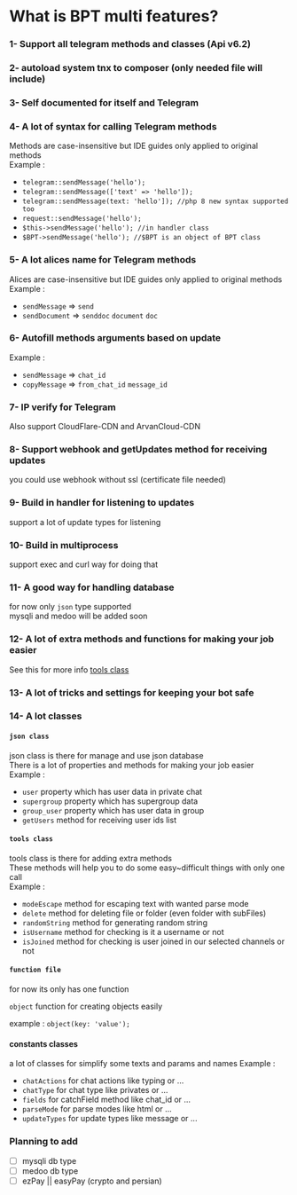 # What is BPT multi features?

### 1- Support all telegram methods and classes (Api v6.2)

### 2- autoload system tnx to composer (only needed file will include)

### 3- Self documented for itself and Telegram

### 4- A lot of syntax for calling Telegram methods
Methods are case-insensitive but IDE guides only applied to original methods<br>
Example :

* `telegram::sendMessage('hello');`
* `telegram::sendMessage(['text' => 'hello']);`
* `telegram::sendMessage(text: 'hello']); //php 8 new syntax supported too`
* `request::sendMessage('hello');`
* `$this->sendMessage('hello'); //in handler class`
* `$BPT->sendMessage('hello'); //$BPT is an object of BPT class`

### 5- A lot alices name for Telegram methods
Alices are case-insensitive but IDE guides only applied to original methods<br>
Example :

* `sendMessage` => `send`
* `sendDocument` => `senddoc` `document` `doc`

### 6- Autofill methods arguments based on update
Example :
* `sendMessage` => `chat_id`
* `copyMessage` => `from_chat_id` `message_id`

### 7- IP verify for Telegram
Also support CloudFlare-CDN and ArvanCloud-CDN

### 8- Support webhook and getUpdates method for receiving updates
you could use webhook without ssl (certificate file needed)

### 9- Build in handler for listening to updates
support a lot of update types for listening

### 10- Build in multiprocess
support exec and curl way for doing that

### 11- A good way for handling database
for now only `json` type supported<br>
mysqli and medoo will be added soon

### 12- A lot of extra methods and functions for making your job easier
See this for more info [tools class](#tools-class)

### 13- A lot of tricks and settings for keeping your bot safe

### 14- A lot classes

#### `json class`
json class is there for manage and use json database<br>
There is a lot of properties and methods for making your job easier<br>
Example :

- `user` property which has user data in private chat
- `supergroup` property which has supergroup data
- `group_user` property which has user data in group
- `getUsers` method for receiving user ids list

#### `tools class`
tools class is there for adding extra methods<br>
These methods will help you to do some easy~difficult things with only one call<br>
Example :
- `modeEscape` method for escaping text with wanted parse mode
- `delete` method for deleting file or folder (even folder with subFiles)
- `randomString` method for generating random string
- `isUsername` method for checking is it a username or not
- `isJoined` method for checking is user joined in our selected channels or not

#### `function file`
for now its only has one function

`object` function for creating objects easily

example :
`object(key: 'value');`

#### constants classes
a lot of classes for simplify some texts and params and names
Example :
- `chatActions` for chat actions like typing or ...
- `chatType` for chat type like privates or ...
- `fields` for catchField method like chat_id or ...
- `parseMode` for parse modes like html or ...
- `updateTypes` for update types like message or ...


### Planning to add
- [ ] mysqli db type
- [ ] medoo db type
- [ ] ezPay || easyPay (crypto and persian)